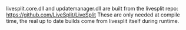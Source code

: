livesplit.core.dll and updatemanager.dll are built from the livesplit repo: https://github.com/LiveSplit/LiveSplit
These are only needed at compile time, the real up to date builds come from livesplit itself during runtime.